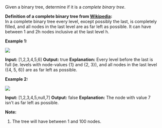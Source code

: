 
Given a binary tree, determine if it is a  _complete binary tree_.

**Definition of a complete binary tree from  [Wikipedia](http://en.wikipedia.org/wiki/Binary_tree#Types_of_binary_trees):**  
In a complete binary tree every level, except possibly the last, is completely filled, and all nodes in the last level are as far left as possible. It can have between 1 and 2h  nodes inclusive at the last level h.

**Example 1:**

**![](https://assets.leetcode.com/uploads/2018/12/15/complete-binary-tree-1.png)**

**Input:** [1,2,3,4,5,6]
**Output:** true
**Explanation:** Every level before the last is full (ie. levels with node-values {1} and {2, 3}), and all nodes in the last level ({4, 5, 6}) are as far left as possible.

**Example 2:**

**![](https://assets.leetcode.com/uploads/2018/12/15/complete-binary-tree-2.png)**

**Input:** [1,2,3,4,5,null,7]
**Output:** false
**Explanation:** The node with value 7 isn't as far left as possible.  

**Note:**

1.  The tree will have between 1 and 100 nodes.